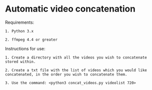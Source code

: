# Automatic video concatenation #

Requirements:

    1. Python 3.x

    2. ffmpeg 4.4 or greater

Instructions for use:

    1. Create a directory with all the videos you wish to concatenate stored within.

    2. Create a txt file with the list of videos which you would like concatenated, in the order you wish to concatenate them.

    3. Use the command: <python3 concat_videos.py videolist 720>


